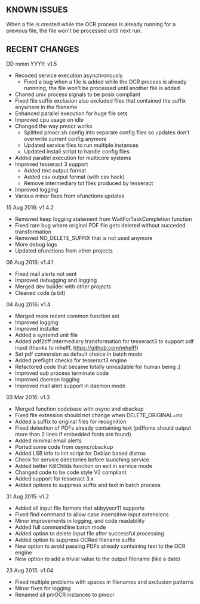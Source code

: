 KNOWN ISSUES
------------

When a file is created while the OCR process is already running for a previous file, the file won't be processed until next run.

RECENT CHANGES
--------------

DD mmm YYYY: v1.5
- Recoded service execution asynchronously
	- Fixed a bug when a file is added while the OCR process is already runnning, the file won't be processed until another file is added
- Chaned unix process signals to be posix compliant
- Fixed file suffix exclusion also excluded files that contained the suffix anywhere in the filename
- Enhanced parallel execution for huge file sets
- Improved cpu usage on idle
- Changed the way pmocr works
	- Splitted pmocr.sh config into separate config files so updates don't overwrite current config anymore
	- Updated service files to run multiple instances
	- Updated install script to handle config files
- Added parallel execution for multicore systems
- Improved tesseract 3 support
	- Added text output format
	- Added csv output format (with csv hack)
	- Remove intermediary txt files produced by tesseract
- Improved logging
- Various minor fixes from ofunctions updates

15 Aug 2016: v1.4.2
- Removed keep logging statement from WaitForTaskCompletion function
- Fixed rare bug where original PDF file gets deleted without succeded transformation
- Removed NO_DELETE_SUFFIX that is not used anymore
- More debug logs
- Updated ofunctions from other projects

06 Aug 2016: v1.4.1
- Fixed mail alerts not sent
- Improved debugging and logging
- Merged dev builder with other projects
- Cleaned code (a bit)

04 Aug 2016: v1.4
- Merged more recent common function set
- Improved logging
- Improved installer
- Added a systemd unit file
- Added pdf2tiff intermediary transformation for tesseract3 to support pdf input (thanks to mhelff, https://github.com/mhelff)
- Set pdf conversion as default choice in batch mode
- Added preflight checks for tesseract3 engine
- Refactored code that became totally unreadable for human being :)
- Improved sub process terminate code
- Improved daemon logging
- Improved mail alert support in daemon mode

03 Mar 2016: v1.3
- Merged function codebase with osync and obackup
- Fixed file extension should not change when DELETE_ORIGINAL=no
- Added a suffix to original files for recognition
- Fixed detection of PDFs already containing text (pdffonts should output more than 2 lines if embedded fonts are found)
- Added minimal email alerts
- Ported some code from osync/obackup
- Added LSB info to init script for Debian based distros
- Check for service directories before launching service
- Added better KillChilds function on exit in service mode
- Changed code to be code style V2 compliant
- Added support for tesseract 3.x
- Added options to suppress suffix and text in batch process

31 Aug 2015: v1.2
- Added all input file formats that abbyyocr11 supports
- Fixed find command to allow case insensitive input extensions
- Minor improvements in logging, and code readability
- Added full commandline batch mode
- Added option to delete input file after successful processing
- Added option to suppress OCRed filename suffix
- New option to avoid passing PDFs already containing text to the OCR engine
- New option to add a trivial value to the output filename (like a date)

23 Aug 2015: v1.04
- Fixed multiple problems with spaces in filenames and exclusion patterns
- Minor fixes for logging
- Renamed all pmOCR instances to pmocr


